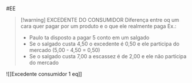 #EE

> [!warning] EXCEDENTE DO CONSUMIDOR
> Diferença entre oq um cara quer pagar por um produto e o que ele realmente paga
> Ex.: 
> - Paulo ta disposto a pagar 5 conto em um salgado
> - Se o salgado custa 4,50 o excedente é 0,50 e ele participa do mercado (5,00 - 4,50 = 0,50)
> - Se o salgado custa 7,00 a escassez é de 2,00 e ele não participa do mercado

![[Excedente consumidor 1 eq]]